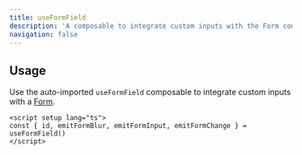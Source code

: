 ```yaml
---
title: useFormField
description: 'A composable to integrate custom inputs with the Form component'
navigation: false
---
```


## Usage

Use the auto-imported `useFormField` composable to integrate custom inputs with a [Form](/components/form).

```vue
<script setup lang="ts">
const { id, emitFormBlur, emitFormInput, emitFormChange } = useFormField()
</script>
```
